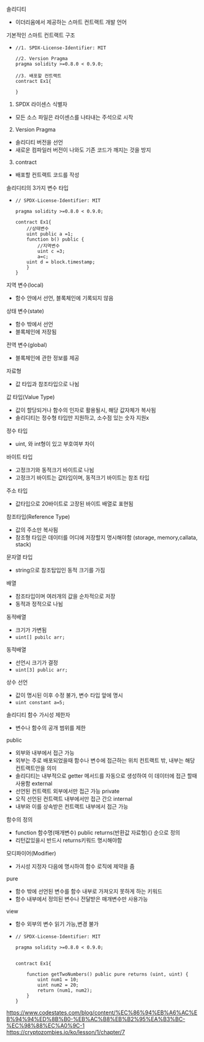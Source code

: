 솔리디티
- 이더리움에서 제공하는 스마트 컨트랙트 개발 언어

기본적인 스마트 컨트랙트 구조
- ```Solidity
  //1. SPDX-License-Identifier: MIT

  //2. Version Pragma
  pragma solidity >=0.8.0 < 0.9.0;

  //3. 배포할 컨트랙트
  contract Ex1{

  }
  ```

1. SPDX 라이센스 식별자
- 모든 소스 파일은 라이센스를 나타내는 주석으로 시작

2. Version Pragma
- 솔리디티 버전을 선언
- 새로운 컴파일러 버전이 나와도 기존 코드가 깨지는 것을 방지

3. contract
- 배포할 컨트랙트 코드를 작성

솔리디티의 3가지 변수 타입 
- ```Solidity
  // SPDX-License-Identifier: MIT

  pragma solidity >=0.8.0 < 0.9.0;

  contract Ex1{
      //상태변수
      uint public a =1;
      function b() public {
          //지역변수
          uint c =3;
          a=c;
      uint d = block.timestamp;
      }
  }
  ```

지역 변수(local)
- 함수 안에서 선언, 블록체인에 기록되지 않음

상태 변수(state)
- 함수 밖에서 선언
- 블록체인에 저장됨

전역 변수(global)
- 블록체인에 관한 정보를 제공

자료형
- 값 타입과 참조타입으로 나뉨

값 타입(Value Type)
- 값이 할당되거나 함수의 인자로 활용될시, 해당 값자체가 복사됨
- 솔리디티는 정수형 타입만 지원하고, 소수점 있는 숫자 지원x

정수 타입
- uint, 와 int형이 있고 부호여부 차이

바이트 타입
- 고정크기와 동적크기 바이트로 나뉨
- 고정크기 바이트는 값타입이며, 동적크기 바이트는 참조 타입

주소 타입
- 값타입으로 20바이트로 고장된 바이트 배열로 표현됨



참조타입(Reference Type)
- 값의 주소만 복사됨
- 참조형 타입은 데이터를 어디에 저장할지 명시해야함 (storage, memory,callata, stack)

문자열 타입 
- string으로 참조탑입인 동적 크기를 가짐

배열 
- 참조타입이며 여러개의 값을 순차적으로 저장
- 동적과 정적으로 나뉨

동적배열
- 크기가 가변됨
- ```uint[] pubilc arr;```

동적배열
- 선언시 크기가 결정
- ```uint[3] public arr;```

상수 선언
- 값이 명시된 이후 수정 불가, 변수 타입 앞에 명시
- ```uint constant a=5;```

솔리디티 함수
가시성 제한자
- 변수나 함수의 공개 범위를 제한

public 
- 외부와 내부에서 접근 가능
- 외부는 주로 배포되었을때 함수나 변수에 접근하는 위치 컨트랙트 밖, 내부는 해당 컨트랙트안을 의미 
- 솔리디티는 내부적으로 getter 메서드를 자동으로 생성하여 이 데이터에 접근 할때 사용함
external
- 선언된 컨트랙트 외부에서만 접근 가능
private
- 오직 선언된 컨트랙트 내부에서만 접근 간으
internal 
- 내부와 이를 상속받은 컨트랙트 내부에서 접근 가능

함수의 정의
- function 함수명(매개변수)  public returns(반환값 자료형){} 순으로 정의
- 리턴값있을시 반드시 returns키워드 명시해야함

모디파이어(Modifier)
- 가시성 지정자 다음에 명시하여 함수 로직에 제약을 줌

pure
- 함수 밖에 선언된 변수를 함수 내부로 가져오지 못하게 하는 키워드
- 함수 내부에서 정의된 변수나 전달받은 매개변수만 사용가능

view
- 함수 외부의 변수 읽기 가능,변경 불가
- ```
  // SPDX-License-Identifier: MIT

  pragma solidity >=0.8.0 < 0.9.0;


  contract Ex1{

      function getTwoNumbers() public pure returns (uint, uint) {
          uint num1 = 10;
          uint num2 = 20;
          return (num1, num2);
      }
  }
  ``````
https://www.codestates.com/blog/content/%EC%86%94%EB%A6%AC%EB%94%94%ED%8B%B0-%EB%AC%B8%EB%B2%95%EA%B3%BC-%EC%98%88%EC%A0%9C-1
https://cryptozombies.io/ko/lesson/1/chapter/7
